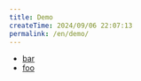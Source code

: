 ```yaml
---
title: Demo
createTime: 2024/09/06 22:07:13
permalink: /en/demo/
---
```


- [bar](./bar.md)
- [foo](./foo.md)
